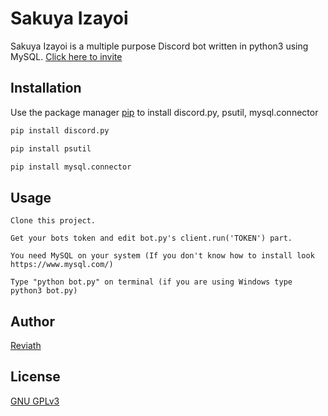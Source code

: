 # Sakuya Izayoi

Sakuya Izayoi is a multiple purpose Discord bot written in python3 using MySQL. [Click here to invite](https://discord.com/oauth2/authorize?client_id=808385152601817169&scope=bot&permissions=8)

## Installation

Use the package manager [pip](https://pip.pypa.io/en/stable/) to install discord.py, psutil, mysql.connector

```bash
pip install discord.py
```

```bash
pip install psutil
```

```bash
pip install mysql.connector
```

## Usage

```
Clone this project.
```

```
Get your bots token and edit bot.py's client.run('TOKEN') part.  
```

```
You need MySQL on your system (If you don't know how to install look https://www.mysql.com/)
```

```
Type "python bot.py" on terminal (if you are using Windows type python3 bot.py)
```

## Author

[Reviath](https://discord.com/users/770218429096656917/)

## License
[GNU GPLv3](LICENSE)
